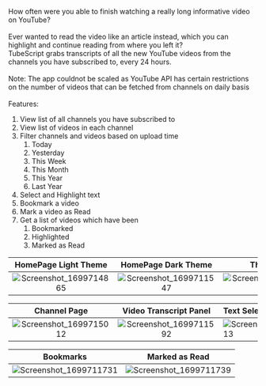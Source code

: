 How often were you able to finish watching a really long informative video on YouTube?<br/><br/>
Ever wanted to read the video like an article instead, which you can highlight and continue reading from where you left it?<br/>
TubeScript grabs transcripts of all the new YouTube videos from the channels you have subscribed to, every 24 hours.
<br/><br/>
Note: The app couldnot be scaled as YouTube API has certain restrictions on the number of videos that can be fetched from channels on daily basis
<br/><br/>
Features:<br/>
1. View list of all channels you have subscribed to
2. View list of videos in each channel
3. Filter channels and videos based on upload time
   1. Today
   2. Yesterday
   3. This Week
   4. This Month
   5. This Year
   6. Last Year
4. Select and Highlight text
5. Bookmark a video
6. Mark a video as Read
7. Get a list of videos which have been
   1. Bookmarked
   2. Highlighted
   3. Marked as Read

HomePage Light Theme|HomePage Dark Theme|This Month|Extended List|
:-------------------------:|:-------------------------:|:-------------------------:|:-------------------------:|
![Screenshot_1699714865](https://github.com/rahulmamilla/tube_script/assets/60592903/c077b6df-e764-48a6-9958-2f0343f55d8b)|![Screenshot_1699711547](https://github.com/rahulmamilla/tube_script/assets/60592903/ffb930d1-91a3-49d5-abd8-11499c8933ee)|![Screenshot_1699711556](https://github.com/rahulmamilla/tube_script/assets/60592903/9652ec5a-bacb-4333-bec9-fa1ce0193d96)|![Screenshot_1699711561](https://github.com/rahulmamilla/tube_script/assets/60592903/a1b2f3ba-a2b2-4f2f-8e61-aaaadc12805e)

Channel Page|Video Transcript Panel|Text Selection|Text Highlight|
:-------------------------:|:-------------------------:|:-------------------------|:-------------------------
![Screenshot_1699715012](https://github.com/rahulmamilla/tube_script/assets/60592903/57dbb2d4-9740-40ae-886c-1f0d674d017d)|![Screenshot_1699711592](https://github.com/rahulmamilla/tube_script/assets/60592903/edb3a6ac-e3a3-444f-b772-ecb9dd5be533)|![Screenshot_1699711713](https://github.com/rahulmamilla/tube_script/assets/60592903/63fc395c-e9a8-4692-b365-be9985ef3c61)|![Screenshot_1699711717](https://github.com/rahulmamilla/tube_script/assets/60592903/634b5866-b698-4cf7-82d8-d8728cff3b05)

Bookmarks|Marked as Read
:-------------------------:|:-------------------------:
![Screenshot_1699711731](https://github.com/rahulmamilla/tube_script/assets/60592903/e2efb372-e7ee-4d44-8988-b0d44ec11815)|![Screenshot_1699711739](https://github.com/rahulmamilla/tube_script/assets/60592903/f25e48cb-14bf-4c02-9e7c-959db9fbac5d)




